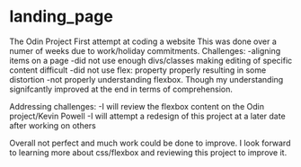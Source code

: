 # landing_page
The Odin Project
First attempt at coding a website
This was done over a numer of weeks due to work/holiday commitments.
Challenges:
-aligning items on a page
-did not use enough divs/classes making editing of specific content difficult
-did not use flex: property properly resulting in some distortion
-not properly understanding flexbox. Though my understanding signifcantly improved at the end in terms of comprehension.

Addressing challenges:
-I will review the flexbox content on the Odin project/Kevin Powell
-I will attempt a redesign of this project at a later date after working on others

Overall not perfect and much work could be done to improve. I look forward to learning more about css/flexbox and reviewing this project to improve it.